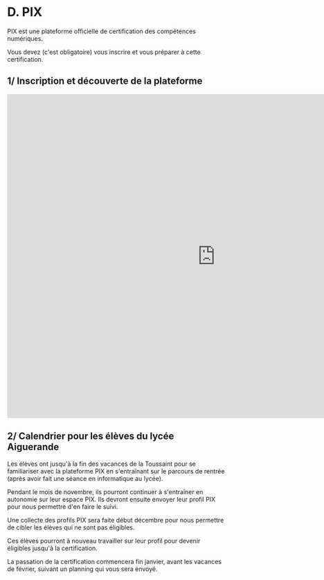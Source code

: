 # D. PIX

PIX est une plateforme officielle de certification des compétences numériques.

Vous devez (c'est obligatoire) vous inscrire et vous préparer à cette certification.

## 1/ Inscription et découverte de la plateforme

<iframe src="https://docs.google.com/presentation/d/e/2PACX-1vSS9B6_JQcdUoPD48npzju0JQhjLDlh2StPcJFoltq1v0DZRU-Y24-FtGFL0JpIGPoTPI8yCmOuB8Lu/embed?start=false&loop=false&delayms=3000" frameborder="0" width="960" height="749" allowfullscreen="true" mozallowfullscreen="true" webkitallowfullscreen="true"></iframe>

## 2/ Calendrier pour les élèves du lycée Aiguerande

Les élèves ont jusqu'à la fin des vacances de la Toussaint pour se familiariser avec la plateforme PIX en s'entraînant sur le parcours de rentrée (après avoir fait une séance en informatique au lycée).

Pendant le mois de novembre, ils pourront continuer à s'entraîner en autonomie sur leur espace PIX. Ils devront ensuite envoyer leur profil PIX pour nous permettre d'en faire le suivi.

Une collecte des profils PIX sera faite début décembre pour nous permettre de cibler les élèves qui ne sont pas éligibles.

Ces élèves pourront à nouveau travailler sur leur profil pour devenir éligibles jusqu'à la certification.

La passation de la certification commencera fin janvier, avant les vacances de février, suivant un planning qui vous sera envoyé.